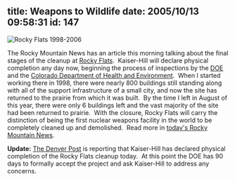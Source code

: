 title: Weapons to Wildlife
date: 2005/10/13 09:58:31
id: 147
---
![Rocky Flats 1998-2006](/journal_images/RockyFlats1998-2006.png)

The Rocky Mountain News has an article this morning talking about the final stages of the cleanup at [Rocky Flats](http://www.rfets.gov).  Kaiser-Hill will declare physical completion any day now, beginning the process of inspections by the [DOE](http://www.doe.gov) and the [Colorado Department of Health and Environment](http://www.cdphe.state.co.us/).  When I started working there in 1998, there were nearly 800 buildings still standing along with all of the support infrastructure of a small city, and now the site has returned to the prairie from which it was built.  By the time I left in August of this year, there were only 6 buildings left and the vast majority of the site had been returned to prairie.  With the closure, Rocky Flats will carry the distinction of being the first nuclear weapons facility in the world to be completely cleaned up and demolished.  Read more in [today's Rocky Mountain News](http://www.rockymountainnews.com/drmn/state/article/0,1299,DRMN_21_4154228,00.html).

**Update:** [The Denver Post](http://denverpost.com/news/ci_3112704) is reporting that Kaiser-Hill has declared physical completion of the Rocky Flats cleanup today.  At this point the DOE has 90 days to formally accept the project and ask Kaiser-Hill to address any concerns. 
